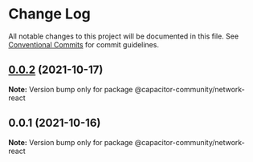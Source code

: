 # Change Log

All notable changes to this project will be documented in this file.
See [Conventional Commits](https://conventionalcommits.org) for commit guidelines.

## [0.0.2](https://github.com/capacitor-community/react-hooks/compare/@capacitor-community/network-react@0.0.1...@capacitor-community/network-react@0.0.2) (2021-10-17)

**Note:** Version bump only for package @capacitor-community/network-react





## 0.0.1 (2021-10-16)

**Note:** Version bump only for package @capacitor-community/network-react
